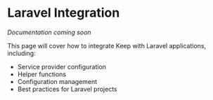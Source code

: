# Laravel Integration

*Documentation coming soon*

This page will cover how to integrate Keep with Laravel applications, including:

- Service provider configuration
- Helper functions
- Configuration management
- Best practices for Laravel projects
